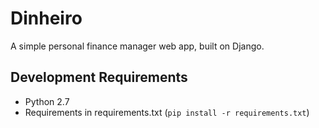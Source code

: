 # Dinheiro
A simple personal finance manager web app, built on Django.

## Development Requirements
* Python 2.7
* Requirements in requirements.txt (`pip install -r requirements.txt`)
